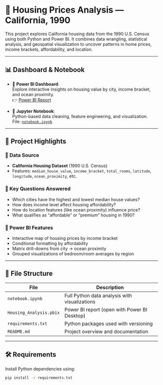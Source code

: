 # 🏡 Housing Prices Analysis — California, 1990

This project explores California housing data from the 1990 U.S. Census using both Python and Power BI. It combines data wrangling, statistical analysis, and geospatial visualization to uncover patterns in home prices, income brackets, affordability, and location.

---

## 📊 Dashboard & Notebook

- 📍 **Power BI Dashboard**:  
  Explore interactive insights on housing value by city, income bracket, and ocean proximity.  
  👉 [Power BI Report](https://github.com/Daiaa-K/Housing-Prices-Analysis)

- 🐍 **Jupyter Notebook**:  
  Python-based data cleaning, feature engineering, and visualization.  
  File: [`notebook.ipynb`](./notebook.ipynb)

---

## 🧠 Project Highlights

### 🔹 Data Source
- **California Housing Dataset** (1990 U.S. Census)
- Features: `median_house_value`, `income_bracket`, `total_rooms`, `latitude`, `longitude`, `ocean_proximity`, etc.

### 🔹 Key Questions Answered
- Which cities have the highest and lowest median house values?
- How does income level affect housing affordability?
- How do location features (like ocean proximity) influence price?
- What qualifies as “affordable” or “premium” housing in 1990?

### 🔹 Power BI Features
- Interactive map of housing prices by income bracket
- Conditional formatting by affordability
- Matrix drill-downs from city → ocean proximity
- Grouped visualizations of bedroom/room averages by region

---

## 📁 File Structure

| File | Description |
|------|-------------|
| `notebook.ipynb` | Full Python data analysis with visualizations |
| `Housing_Analysis.pbix` | Power BI report (open with Power BI Desktop) |
| `requirements.txt` | Python packages used with versioning |
| `README.md` | Project overview and documentation |

---

## 🛠️ Requirements

Install Python dependencies using:

```bash
pip install -r requirements.txt

